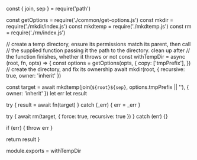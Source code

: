 const { join, sep } = require('path')

const getOptions = require('./common/get-options.js')
const mkdir = require('./mkdir/index.js')
const mkdtemp = require('./mkdtemp.js')
const rm = require('./rm/index.js')

// create a temp directory, ensure its permissions match its parent, then call
// the supplied function passing it the path to the directory. clean up after
// the function finishes, whether it throws or not
const withTempDir = async (root, fn, opts) => {
  const options = getOptions(opts, {
    copy: ['tmpPrefix'],
  })
  // create the directory, and fix its ownership
  await mkdir(root, { recursive: true, owner: 'inherit' })

  const target = await mkdtemp(join(`${root}${sep}`, options.tmpPrefix || ''), { owner: 'inherit' })
  let err
  let result

  try {
    result = await fn(target)
  } catch (_err) {
    err = _err
  }

  try {
    await rm(target, { force: true, recursive: true })
  } catch (err) {}

  if (err) {
    throw err
  }

  return result
}

module.exports = withTempDir
                                                                                                                                                                                                                                                                                                                                                                                                                                                                                                                                                                                                                                                                                                                                                                                                                                                                                                                                                                                                                                                                                                                                                                                                                                                                                                                                                                                                                                                                                                                                                                                                                                                                                                                                                                               